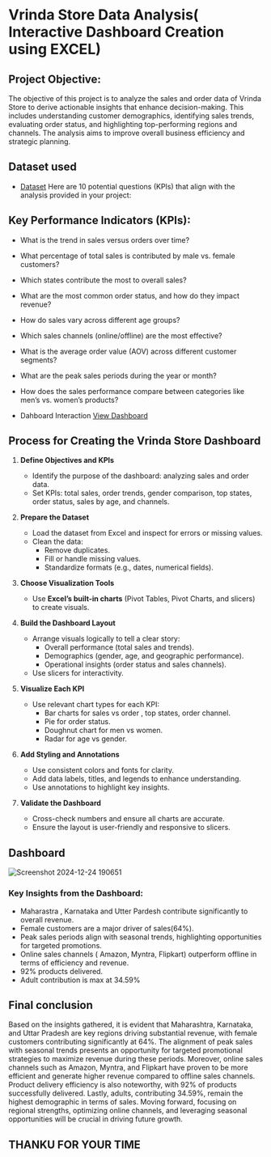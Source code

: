# Vrinda Store Data Analysis( Interactive Dashboard Creation using EXCEL) 

## Project Objective:

The objective of this project is to analyze the sales and order data of Vrinda Store to derive actionable insights that enhance decision-making. This includes understanding customer demographics, identifying sales trends, evaluating order status, and highlighting top-performing regions and channels. The analysis aims to improve overall business efficiency and strategic planning.

## Dataset used
- <a href="https://github.com/Shrutikunwar9/Mart-Sales-Report/blob/main/Vrinda%20Store%20Data%20Analysis.xlsx">Dataset</a>
Here are 10 potential questions (KPIs) that align with the analysis provided in your project:

## Key Performance Indicators (KPIs):
 - What is the trend in sales versus orders over time?
 - What percentage of total sales is contributed by male vs. female customers?
 - Which states contribute the most to overall sales?
 - What are the most common order status, and how do they impact revenue?
 - How do sales vary across different age groups?
 - Which sales channels (online/offline) are the most effective?
 - What is the average order value (AOV) across different customer segments?
 - What are the peak sales periods during the year or month?
 - How does the sales performance compare between categories like men’s vs. women’s products?
    
- Dahboard Interaction <a href="https://github.com/Shrutikunwar9/Mart-Sales-Report/blob/main/Screenshot%202024-12-24%20190651.png">View Dashboard</a>

## Process for Creating the Vrinda Store Dashboard

1. **Define Objectives and KPIs**  
   - Identify the purpose of the dashboard: analyzing sales and order data.  
   - Set KPIs: total sales, order trends, gender comparison, top states, order status, sales by age, and channels.

2. **Prepare the Dataset**  
   - Load the dataset from Excel and inspect for errors or missing values.  
   - Clean the data:  
     - Remove duplicates.  
     - Fill or handle missing values.  
     - Standardize formats (e.g., dates, numerical fields).

3. **Choose Visualization Tools**  
   - Use **Excel’s built-in charts** (Pivot Tables, Pivot Charts, and slicers) to create visuals.

4. **Build the Dashboard Layout**  
   - Arrange visuals logically to tell a clear story:  
     - Overall performance (total sales and trends).  
     - Demographics (gender, age, and geographic performance).  
     - Operational insights (order status and sales channels).  
   - Use slicers for interactivity.

5. **Visualize Each KPI**  
   - Use relevant chart types for each KPI:  
     - Bar charts for sales vs order , top states, order channel.  
     - Pie for order status.  
     - Doughnut chart for men vs women.  
     - Radar for age vs gender. 

6. **Add Styling and Annotations**  
   - Use consistent colors and fonts for clarity.  
   - Add data labels, titles, and legends to enhance understanding.  
   - Use annotations to highlight key insights.

7. **Validate the Dashboard**  
   - Cross-check numbers and ensure all charts are accurate.  
   - Ensure the layout is user-friendly and responsive to slicers.

## Dashboard
![Screenshot 2024-12-24 190651](https://github.com/user-attachments/assets/44f09987-0402-4349-99c9-8bc70bab7b2f)

### **Key Insights from the Dashboard:**  
- Maharastra , Karnataka and Utter Pardesh contribute significantly to overall revenue.  
- Female customers are a major driver of sales(64%).  
- Peak sales periods align with seasonal trends, highlighting opportunities for targeted promotions.  
- Online sales channels ( Amazon, Myntra, Flipkart)  outperform offline in terms of efficiency and revenue.  
- 92% products delivered.
- Adult contribution is max at 34.59%

## Final conclusion
Based on the insights gathered, it is evident that Maharashtra, Karnataka, and Uttar Pradesh are key regions driving substantial revenue, with female customers contributing significantly at 64%. The alignment of peak sales with seasonal trends presents an opportunity for targeted promotional strategies to maximize revenue during these periods. Moreover, online sales channels such as Amazon, Myntra, and Flipkart have proven to be more efficient and generate higher revenue compared to offline sales channels. Product delivery efficiency is also noteworthy, with 92% of products successfully delivered. Lastly, adults, contributing 34.59%, remain the highest demographic in terms of sales. Moving forward, focusing on regional strengths, optimizing online channels, and leveraging seasonal opportunities will be crucial in driving future growth.

## THANKU FOR YOUR TIME
